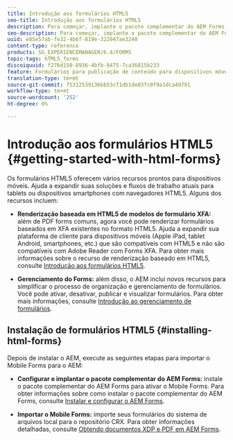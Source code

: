 ```yaml
---
title: Introdução aos formulários HTML5
seo-title: Introdução aos formulários HTML5
description: Para começar, implante o pacote complementar do AEM Forms e importe formulários HTML5 existentes para AEM.
seo-description: Para começar, implante o pacote complementar do AEM Forms e importe formulários HTML5 existentes para AEM.
uuid: e85e57ab-fe32-4b6f-819e-322047ae3240
content-type: reference
products: SG_EXPERIENCEMANAGER/6.4/FORMS
topic-tags: hTML5_forms
discoiquuid: f276d150-8936-4bfb-8475-7ca36815b233
feature: Formulários para publicação de conteúdo para dispositivos móveis
translation-type: tm+mt
source-git-commit: 75312539136bb53cf1db1de03fc0f9a1dca49791
workflow-type: tm+mt
source-wordcount: '252'
ht-degree: 0%

---
```



# Introdução aos formulários HTML5 {#getting-started-with-html-forms}

Os formulários HTML5 oferecem vários recursos prontos para dispositivos móveis. Ajuda a expandir suas soluções e fluxos de trabalho atuais para tablets ou dispositivos smartphones com navegadores HTML5. Alguns dos recursos incluem:

* **Renderização baseada em HTML5 de modelos de formulário XFA:** além de PDF forms comuns, agora você pode renderizar formulários baseados em XFA existentes no formato HTML5. Ajuda a expandir sua plataforma de cliente para dispositivos móveis (Apple iPad, tablet Android, smartphones, etc.) que são compatíveis com HTML5 e não são compatíveis com Adobe Reader com Forms XFA. Para obter mais informações sobre o recurso de renderização baseado em HTML5, consulte [Introdução aos formulários HTML5](/help/forms/using/introduction.md).

* **Gerenciamento do Forms:** além disso, o AEM inclui novos recursos para simplificar o processo de organização e gerenciamento de formulários. Você pode ativar, desativar, publicar e visualizar formulários. Para obter mais informações, consulte [Introdução ao gerenciamento de formulários](/help/forms/using/introduction-managing-forms.md).

## Instalação de formulários HTML5 {#installing-html-forms}

Depois de instalar o AEM, execute as seguintes etapas para importar o Mobile Forms para o AEM:

* **Configurar e implantar o pacote complementar do AEM Forms:** instale o pacote complementar do AEM Forms para ativar o Mobile Forms. Para obter informações sobre como instalar o pacote complementar do AEM Forms, consulte [Instalar e configurar o AEM Forms](/help/forms/using/installing-configuring-aem-forms-osgi.md).

* **Importar o Mobile Forms:** importe seus formulários do sistema de arquivos local para o repositório CRX. Para obter informações detalhadas, consulte [Obtendo documentos XDP e PDF em AEM Forms](/help/forms/using/get-xdp-pdf-documents-aem.md).

